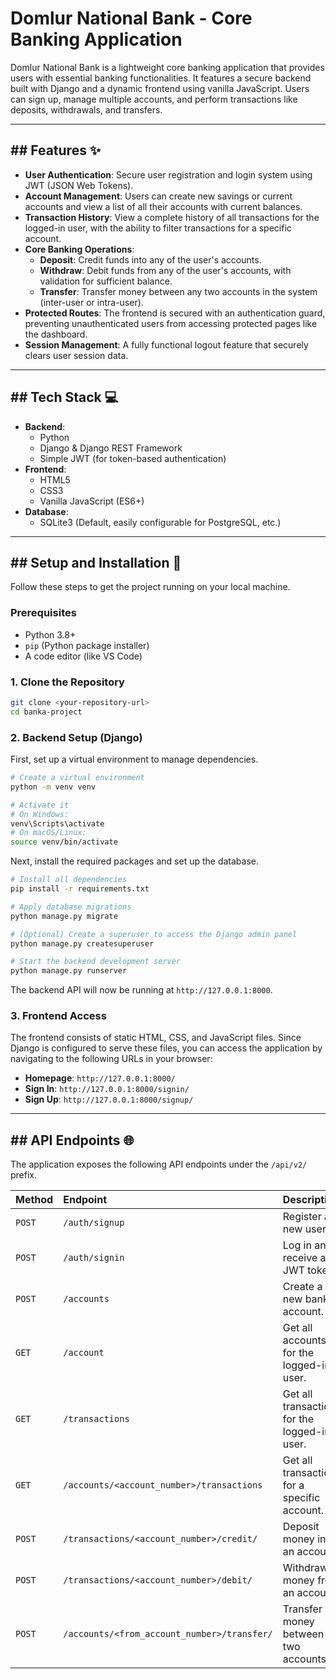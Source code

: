 # Domlur National Bank - Core Banking Application

Domlur National Bank is a lightweight core banking application that provides users with essential banking functionalities. It features a secure backend built with Django and a dynamic frontend using vanilla JavaScript. Users can sign up, manage multiple accounts, and perform transactions like deposits, withdrawals, and transfers.

-----

## \#\# Features ✨

  * **User Authentication**: Secure user registration and login system using JWT (JSON Web Tokens).
  * **Account Management**: Users can create new savings or current accounts and view a list of all their accounts with current balances.
  * **Transaction History**: View a complete history of all transactions for the logged-in user, with the ability to filter transactions for a specific account.
  * **Core Banking Operations**:
      * **Deposit**: Credit funds into any of the user's accounts.
      * **Withdraw**: Debit funds from any of the user's accounts, with validation for sufficient balance.
      * **Transfer**: Transfer money between any two accounts in the system (inter-user or intra-user).
  * **Protected Routes**: The frontend is secured with an authentication guard, preventing unauthenticated users from accessing protected pages like the dashboard.
  * **Session Management**: A fully functional logout feature that securely clears user session data.

-----

## \#\# Tech Stack 💻

  * **Backend**:
      * Python
      * Django & Django REST Framework
      * Simple JWT (for token-based authentication)
  * **Frontend**:
      * HTML5
      * CSS3
      * Vanilla JavaScript (ES6+)
  * **Database**:
      * SQLite3 (Default, easily configurable for PostgreSQL, etc.)

-----

## \#\# Setup and Installation 🚀

Follow these steps to get the project running on your local machine.

### Prerequisites

  * Python 3.8+
  * `pip` (Python package installer)
  * A code editor (like VS Code)

### 1\. Clone the Repository

```bash
git clone <your-repository-url>
cd banka-project
```

### 2\. Backend Setup (Django)

First, set up a virtual environment to manage dependencies.

```bash
# Create a virtual environment
python -m venv venv

# Activate it
# On Windows:
venv\Scripts\activate
# On macOS/Linux:
source venv/bin/activate
```

Next, install the required packages and set up the database.

```bash
# Install all dependencies
pip install -r requirements.txt

# Apply database migrations
python manage.py migrate

# (Optional) Create a superuser to access the Django admin panel
python manage.py createsuperuser

# Start the backend development server
python manage.py runserver
```

The backend API will now be running at `http://127.0.0.1:8000`.

### 3\. Frontend Access

The frontend consists of static HTML, CSS, and JavaScript files. Since Django is configured to serve these files, you can access the application by navigating to the following URLs in your browser:

  * **Homepage**: `http://127.0.0.1:8000/`
  * **Sign In**: `http://127.0.0.1:8000/signin/`
  * **Sign Up**: `http://127.0.0.1:8000/signup/`

-----

## \#\# API Endpoints 🌐

The application exposes the following API endpoints under the `/api/v2/` prefix.

| Method | Endpoint                                                 | Description                                |
| :----- | :------------------------------------------------------- | :----------------------------------------- |
| `POST` | `/auth/signup`                                           | Register a new user.                       |
| `POST` | `/auth/signin`                                           | Log in and receive a JWT token.            |
| `POST` | `/accounts`                                              | Create a new bank account.                 |
| `GET`  | `/account`                                               | Get all accounts for the logged-in user.   |
| `GET`  | `/transactions`                                          | Get all transactions for the logged-in user. |
| `GET`  | `/accounts/<account_number>/transactions`                | Get all transactions for a specific account. |
| `POST` | `/transactions/<account_number>/credit/`                 | Deposit money into an account.             |
| `POST` | `/transactions/<account_number>/debit/`                  | Withdraw money from an account.            |
| `POST` | `/accounts/<from_account_number>/transfer/`              | Transfer money between two accounts.       |